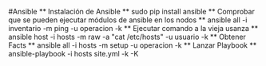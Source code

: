 #Ansible
** Instalación de Ansible **
sudo pip install ansible
** Comprobar que se pueden ejecutar módulos de ansible en los nodos **
ansible all -i inventario -m ping -u operacion -k
** Ejecutar comando a la vieja usanza **
ansible host -i  hosts  -m raw -a "cat /etc/hosts" -u usuario -k
** Obtener Facts **
ansible all -i hosts -m setup -u operacion -k
** Lanzar Playbook **
ansible-playbook -i hosts site.yml -k -K
